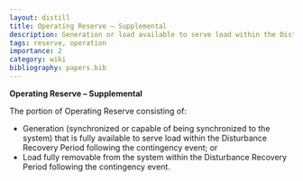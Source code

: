 ```yaml
---
layout: distill
title: Operating Reserve – Supplemental
description: Generation or load available to serve load within the Disturbance Recovery Period.
tags: reserve, operation
importance: 2
category: wiki
bibliography: papers.bib
---
```


**Operating Reserve – Supplemental** <d-cite key="nerc2024glossary"></d-cite>

The portion of Operating Reserve consisting of:

- Generation (synchronized or capable of being synchronized to the system) that is fully available to serve load within the Disturbance Recovery Period following the contingency event; or
- Load fully removable from the system within the Disturbance Recovery Period following the contingency event.
